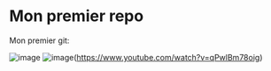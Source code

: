 # Mon premier repo
Mon premier git:

![image](https://user-images.githubusercontent.com/112947420/188630333-74ea596b-6dae-4b63-9c86-fb1ed04a438e.png)
![image](https://user-images.githubusercontent.com/112947420/188630333-74ea596b-6dae-4b63-9c86-fb1ed04a438e.png)(https://www.youtube.com/watch?v=qPwlBm78oig)




